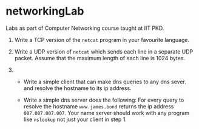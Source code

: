 # networkingLab
Labs as part of Computer Networking course taught at IIT PKD. 

1. Write a TCP version of the `netcat` program in your favourite language.

2. Write a UDP version of `netcat` which sends each line in a separate
   UDP packet. Assume that the maximum length of each line is 1024
   bytes.

3. 	- Write a simple client that can make dns queries to any dns sever.
   and resolve the hostname to its ip address.

	- Write a simple dns server does the following: For every query to
   resolve the hostname `www.james.bond` returns the ip address
   `007.007.007.007`. Your name server should work with any program
   like `nslookup` not just your client in step 1.
